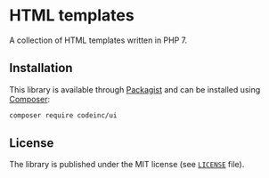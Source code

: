 # HTML templates

A collection of HTML templates written in PHP 7.


## Installation

This library is available through [Packagist](https://packagist.org/packages/codeinc/ui) and can be installed using [Composer](https://getcomposer.org/): 

```bash
composer require codeinc/ui
```

## License

The library is published under the MIT license (see [`LICENSE`](LICENSE) file).